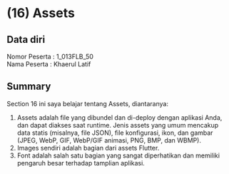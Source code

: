 # (16) Assets
## Data diri 
Nomor Peserta : 1_013FLB_50  <br />
Nama Peserta : Khaerul Latif

## Summary 
Section 16 ini saya belajar tentang Assets, diantaranya:
1. Assets adalah file yang dibundel dan di-deploy dengan aplikasi Anda, dan dapat diakses saat runtime. Jenis assets yang umum mencakup data statis (misalnya, file JSON), file konfigurasi, ikon, dan gambar (JPEG, WebP, GIF, WebP/GIF animasi, PNG, BMP, dan WBMP).
2. Images sendiri adalah bagian dari assets Flutter.
3. Font adalah salah satu bagian yang sangat diperhatikan dan memiliki pengaruh besar terhadap tamplian aplikasi.

